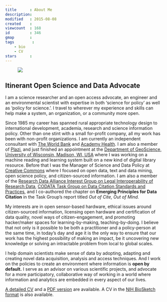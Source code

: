 ```yaml
---
title      : About Me
description:
modified   : 2015-08-08
created    :
viewcount  : 168
id         : 346
gmap       :
tags        :
    - bio
    - CV
stars      :
---
```


<figure>
    <img src="punkish.jpg">
    <figcaption></figcaption>
</figure>

<h2>Itinerant Open Science and Data Advocate</h2>

<p>I am a science researcher and an open access advocate, an engineer and an environmental scientist with expertise in both ‘science for policy’ as well as ‘policy for science.’. I travel to wherever my experience and skills can help make a system, an organization, or a community more open.</p>

<p>Since 1985 my career has spanned rural appropriate technology design to international development, academia, research and science information policy. Other than one stint with a small for-profit company, all my work has been with non-profit organizations. I am currently an independent consultant with <a href="http://worldbank.org" target="blank">The World Bank</a> and <a href="http://academyhealth.org" target="blank">Academy Health</a>. I am also a member of <a href="http://plazi.org" target="blank">Plazi</a>, and just finished an appointment at the <a href="http://www.geoscience.wisc.edu" target="blank">Department of GeoScience, University of Wisconsin, Madison, WI, USA</a> where I was working on a machine reading and learning system built on a new kind of digital library resource. Before that I was the Manager of Science and Data Policy at <a href="http://creativecommons.org" target="blank">Creative Commons</a> where I focused on open data, text and data mining, open science policy, and citizen-sourced information. I am also a member of the <a href="http://rd-alliance.org" target="blank">Research Data Alliance Interest Group on Legal Interoperability of Research Data</a>, <a href="http://www.codata.org/task-groups/data-citation-standards-and-practices" target="blank">CODATA Task Group on Data Citation Standards and Practices</a>, and I co-authored the chapter on <b>Emerging Principles for Data Citation</b> in the Task Group’s report titled <i>Out of Cite, Out of Mind.</i></p>

<p>My interests are in open sensor-based hardware, ethical issues around citizen-sourced information, licensing open hardware and certification of data quality, novel ways of citizen-engagement, and promoting hacker/maker spaces for learning-by-making, teaching-by-doing. I believe that not only is it possible to be both a practitioner and a policy-person at the same time, in today’s day and age it is the only way to ensure that our work has the highest possibility of making an impact, be it uncovering new knowledge or solving an intractable problem from local to global scales.</p>

<p>I help domain scientists make sense of data by adopting, adapting and creating novel data acquisition, analysis and access techniques. And I work on the policies to create an environment where information is <b>open by default.</b> I serve as an advisor on various scientific projects, and advocate for a more participatory, collaborative way of working in a world where information and analytics are embedded in every aspect of our lives.</p>

<p><a href="/cv/">A detailed CV</a> and a <a href="/cv/puneet-kishor-cv.pdf">PDF version</a> are available. A CV in the <a href="/cv/puneet-kishor-biosketch.pdf">NIH BioSketch format</a> is also available.</p>

